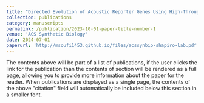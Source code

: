 ```yaml
---
title: "Directed Evolution of Acoustic Reporter Genes Using High-Throughput Acoustic Screening"
collection: publications
category: manuscripts
permalink: /publication/2023-10-01-paper-title-number-1
venue: 'ACS Synthetic Biology'
date: 2024-07-01
paperurl: 'http://msoufi1453.github.io/files/acssynbio-shapiro-lab.pdf'
---
```


The contents above will be part of a list of publications, if the user clicks the link for the publication than the contents of section will be rendered as a full page, allowing you to provide more information about the paper for the reader. When publications are displayed as a single page, the contents of the above "citation" field will automatically be included below this section in a smaller font.